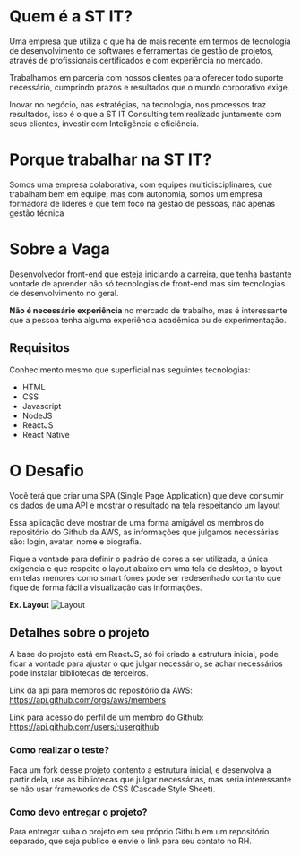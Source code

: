 # Quem é a ST IT?

Uma empresa que utiliza o qu​​e há de mais recente em termos de tecnologia de desenvolvimento de softwares e ferramentas de gestão de projetos, através de profissionais certificados e com experiência no mercado.

Trabalhamos em parceria com nossos clientes para oferecer todo suporte necessário, cumprindo prazos e resultados que o mundo corporativo exige.

Inovar no negócio, nas estratégias, na tecnologia, nos processos traz resultados, isso é o que a ST IT Consulting tem realizado juntamente com seus clientes, investir com Inteligência e eficiência.​​

# Porque trabalhar na ST IT?

Somos uma empresa colaborativa, com equipes multidisciplinares, que trabalham bem em equipe, mas com autonomia, somos um empresa formadora de líderes e que tem foco na gestão de pessoas, não apenas gestão técnica

# Sobre a Vaga

Desenvolvedor front-end que esteja iniciando a carreira, que tenha bastante vontade de aprender não só tecnologias de front-end mas sim tecnologias de desenvolvimento no geral.

**Não é necessário experiência** no mercado de trabalho, mas é interessante que a pessoa tenha alguma experiência acadêmica ou de experimentação.

## Requisitos

Conhecimento mesmo que superficial nas seguintes tecnologias:
- HTML
- CSS
- Javascript
- NodeJS
- ReactJS
- React Native


# O Desafio

Você terá que criar uma SPA (Single Page Application) que deve consumir os dados de uma API e mostrar o resultado na tela respeitando um layout

Essa aplicação deve mostrar de uma forma amigável os membros do repositório do Github da AWS, as informações que julgamos necessárias são: login, avatar, nome e biografia.

Fique a vontade para definir o padrão de cores a ser utilizada, a única exigencia e que respeite o layout abaixo em uma tela de desktop, o layout em telas menores como smart fones pode ser redesenhado contanto que fique de forma fácil a visualização das informações.

**Ex. Layout**
![Layout](https://github.com/stit/dev-front-lv1/raw/master/doc/layout.png)

## Detalhes sobre o projeto

A base do projeto está em ReactJS, só foi criado a estrutura inicial, pode ficar a vontade para ajustar o que julgar necessário, se achar necessários pode instalar bibliotecas de terceiros.

Link da api para membros do repositório da AWS: https://api.github.com/orgs/aws/members    

Link para acesso do perfil de um membro do Github: https://api.github.com/users/:usergithub

### Como realizar o teste?
Faça um fork desse projeto contento a estrutura inicial, e desenvolva a partir dela, use as bibliotecas que julgar necessárias, mas seria interessante se não usar frameworks de CSS (Cascade Style Sheet).

### Como devo entregar o projeto?
Para entregar suba o projeto em seu próprio Github em um repositório separado, que seja publico e envie o link para seu contato no RH.

